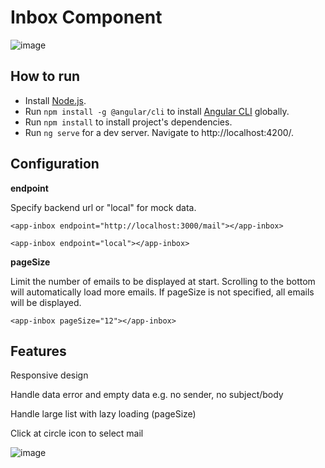 # Inbox Component

![image](https://user-images.githubusercontent.com/4627941/39432496-d78902ee-4cbd-11e8-844c-7fbfde2ff2ef.png)

## How to run

- Install [Node.js](https://nodejs.org).
- Run `npm install -g @angular/cli` to install [Angular CLI](https://github.com/angular/angular-cli) globally.
- Run `npm install` to install project's dependencies.
- Run `ng serve` for a dev server. Navigate to http://localhost:4200/.

## Configuration

**endpoint**

Specify backend url or "local" for mock data.

`<app-inbox endpoint="http://localhost:3000/mail"></app-inbox>`

`<app-inbox endpoint="local"></app-inbox>`

**pageSize**

Limit the number of emails to be displayed at start. Scrolling to the bottom will automatically load more emails. If pageSize is not specified, all emails will be displayed.

`<app-inbox pageSize="12"></app-inbox>`

## Features

Responsive design

Handle data error and empty data e.g. no sender, no subject/body

Handle large list with lazy loading (pageSize)

Click at circle icon to select mail

![image](https://user-images.githubusercontent.com/4627941/39461460-f3036a6a-4d34-11e8-8d68-dcf6048036ea.png)
